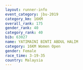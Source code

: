 ```yaml
---
layout: runner-info 
event_category: jbu-2019 
category_km: 16KM  
overall_rank: 175
gender_rank: 40
category_rank: 40
bib: 63027
name: YATIMAINI BINTI ABDUL HALIM
category: 16KM Women Open
gender: Female
race_time: 3-19-35
country: Malaysia
---
```

